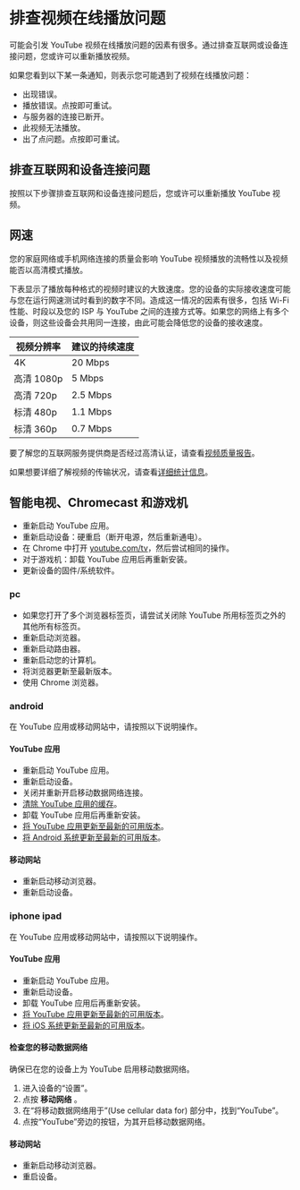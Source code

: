 # 排查视频在线播放问题

可能会引发 YouTube 视频在线播放问题的因素有很多。通过排查互联网或设备连接问题，您或许可以重新播放视频。

如果您看到以下某一条通知，则表示您可能遇到了视频在线播放问题：

* 出现错误。
* 播放错误。点按即可重试。
* 与服务器的连接已断开。
* 此视频无法播放。
* 出了点问题。点按即可重试。

## 排查互联网和设备连接问题

按照以下步骤排查互联网和设备连接问题后，您或许可以重新播放 YouTube 视频。

## 网速

您的家庭网络或手机网络连接的质量会影响 YouTube 视频播放的流畅性以及视频能否以高清模式播放。

下表显示了播放每种格式的视频时建议的大致速度。您的设备的实际接收速度可能与您在运行网速测试时看到的数字不同。造成这一情况的因素有很多，包括 Wi-Fi 性能、时段以及您的 ISP 与 YouTube 之间的连接方式等。如果您的网络上有多个设备，则这些设备会共用同一连接，由此可能会降低您的设备的接收速度。

|视频分辨率|建议的持续速度|
| --- | --- |
|4K|20 Mbps|
|高清 1080p|5 Mbps|
|高清 720p|2.5 Mbps|
|标清 480p|1.1 Mbps|
|标清 360p|0.7 Mbps|

 

要了解您的互联网服务提供商是否经过高清认证，请查看[视频质量报告](https://www.google.com/get/videoqualityreport/)。

如果想要详细了解视频的传输状况，请查看[详细统计信息](https://support.google.com/youtube/answer/7519898)。

## 智能电视、Chromecast 和游戏机

* 重新启动 YouTube 应用。
* 重新启动设备：硬重启（断开电源，然后重新通电）。
* 在 Chrome 中打开 [youtube.com/tv](https://www.youtube.com/tv)，然后尝试相同的操作。
* 对于游戏机：卸载 YouTube 应用后再重新安装。
* 更新设备的固件/系统软件。

### pc

* 如果您打开了多个浏览器标签页，请尝试关闭除 YouTube 所用标签页之外的其他所有标签页。
* 重新启动浏览器。
* 重新启动路由器。
* 重新启动您的计算机。
* 将浏览器更新至最新版本。
* 使用 Chrome 浏览器。

### android

在 YouTube 应用或移动网站中，请按照以下说明操作。

#### YouTube 应用

* 重新启动 YouTube 应用。
* 重新启动设备。
* 关闭并重新开启移动数据网络连接。
* [清除 YouTube 应用的缓存](https://support.google.com/nexus/answer/2840863#clear_cache_data)。
* 卸载 YouTube 应用后再重新安装。
* [将 YouTube 应用更新至最新的可用版本](https://support.google.com/youtube/answer/7341336)。
* [将 Android 系统更新至最新的可用版本](https://support.google.com/nexus/answer/4457705)。

#### 移动网站

* 重新启动移动浏览器。
* 重新启动设备。



 
### iphone ipad

在 YouTube 应用或移动网站中，请按照以下说明操作。

#### YouTube 应用

* 重新启动 YouTube 应用。
* 重新启动设备。
* 卸载 YouTube 应用后再重新安装。
* [将 YouTube 应用更新至最新的可用版本](https://support.google.com/youtube/answer/7341336)。
* [将 iOS 系统更新至最新的可用版本](https://support.apple.com/zh-cn/HT204204)。

#### 检查您的移动数据网络

确保已在您的设备上为 YouTube 启用移动数据网络。

1. 进入设备的“设置”。
2. 点按 **移动网络** 。
3. 在“将移动数据网络用于”(Use cellular data for) 部分中，找到“YouTube”。
4. 点按“YouTube”旁边的按钮，为其开启移动数据网络。

#### 移动网站

* 重新启动移动浏览器。
* 重启设备。